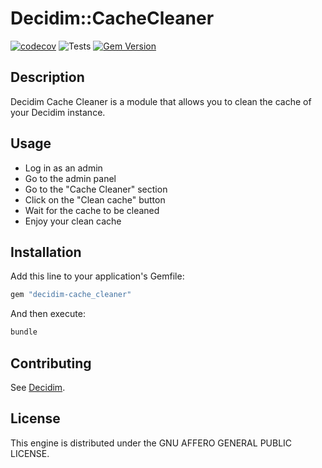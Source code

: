 # Decidim::CacheCleaner

[![codecov](https://codecov.io/gh/OpenSourcePolitics/decidim-cache_cleaner/branch/master/graph/badge.svg?token=eJu34XLlVu)](https://codecov.io/gh/OpenSourcePolitics/decidim-cache_cleaner)
![Tests](https://github.com/OpenSourcePolitics/decidim-module-cache_cleaner/actions/workflows/ci_cd.yml/badge.svg)
[![Gem Version](https://badge.fury.io/rb/decidim-cache_cleaner.svg)](https://badge.fury.io/rb/decidim-cache_cleaner)

## Description
Decidim Cache Cleaner is a module that allows you to clean the cache of your Decidim instance.

## Usage
* Log in as an admin
* Go to the admin panel
* Go to the "Cache Cleaner" section
* Click on the "Clean cache" button
* Wait for the cache to be cleaned
* Enjoy your clean cache

## Installation

Add this line to your application's Gemfile:

```ruby
gem "decidim-cache_cleaner"
```

And then execute:

```bash
bundle
```

## Contributing

See [Decidim](https://github.com/decidim/decidim).

## License

This engine is distributed under the GNU AFFERO GENERAL PUBLIC LICENSE.
